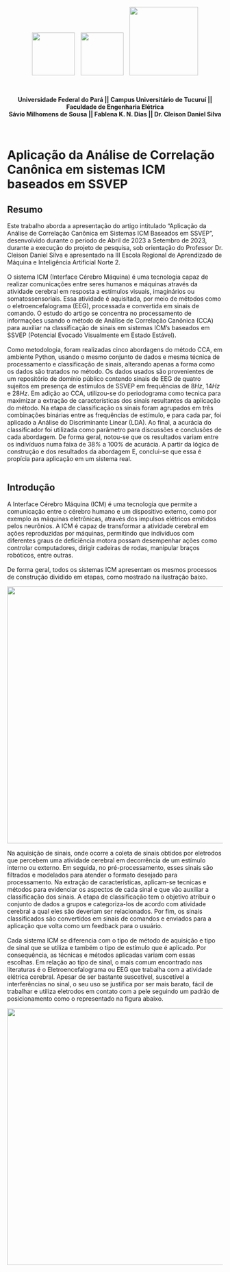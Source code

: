 <p align="center">
  <img src="/../main/Imagens/Brasao_UFPA.png" width="100" style="margin-right: 10px;">
  <img src="/../main/Imagens/Logo_CAMTUC.png" width="100" style="margin-right: 10px;">
  <img src="/../main/Imagens/Logo_Faculdade.jpg" width="160">
</p>
<br>
<p align="center"><strong>Universidade Federal do Pará || Campus Universitário de Tucuruí || Faculdade de Engenharia Elétrica</strong>
<br>
<strong>Sávio Milhomens de Sousa || Fablena K. N. Dias || Dr. Cleison Daniel Silva</strong></p>

<br>

# Aplicação da Análise de Correlação Canônica em sistemas ICM baseados em SSVEP

## Resumo
Este trabalho aborda a apresentação do artigo intitulado “Aplicação da Análise de Correlação Canônica em Sistemas ICM Baseados em SSVEP”, desenvolvido durante o período de Abril de 2023 a Setembro de 2023, durante a execução do projeto de pesquisa, sob orientação do Professor Dr. Cleison Daniel Silva e apresentado na III Escola Regional de Aprendizado de Máquina e Inteligência Artificial Norte 2. 
<br><br>
O sistema ICM (Interface Cérebro Máquina) é uma  tecnologia capaz de realizar comunicações entre seres humanos e máquinas através da atividade cerebral em resposta a estímulos visuais, imaginários ou somatossensoriais. Essa atividade é aquisitada, por meio de métodos como o eletroencefalograma (EEG), processada e convertida em sinais de comando. O estudo do artigo se concentra no processamento de informações usando o método de Análise de Correlação Canônica (CCA) para auxiliar na classificação de sinais em sistemas ICM’s baseados em SSVEP (Potencial Evocado Visualmente em Estado Estável).
<br><br>
Como metodologia, foram realizadas cinco abordagens do método CCA, em ambiente Python, usando o mesmo conjunto de dados e mesma técnica de processamento e classificação de sinais, alterando apenas a forma como os dados são tratados no método. Os dados usados são provenientes de um repositório de domínio público contendo sinais de EEG de quatro sujeitos em presença de estímulos de SSVEP em frequências de $8 Hz$, $14 Hz$ e $28 Hz$. Em adição ao CCA, utilizou-se do periodograma como tecnica para maximizar a extração de características dos sinais resultantes da aplicação do método.  Na etapa de classificação os sinais foram agrupados em três combinações binárias entre as frequências de estímulo, e para cada par, foi aplicado a Análise do Discriminante Linear (LDA). Ao final, a acurácia do classificador foi utilizada como parâmetro para discussões e conclusões de cada abordagem. De forma geral, notou-se que os resultados variam entre os indivíduos numa faixa de $38$*%* a $100$*%* de acurácia. A partir da lógica de construção e dos resultados da abordagem E, conclui-se que essa é propícia para aplicação em um sistema real.<br><br>

## Introdução
A Interface Cérebro Máquina (ICM) é uma tecnologia que permite a comunicação entre o cérebro humano e um dispositivo externo, como por exemplo as máquinas eletrônicas, através dos impulsos elétricos emitidos pelos neurônios. A ICM é capaz de transformar a atividade cerebral em ações reproduzidas por máquinas, permitindo que indivíduos com diferentes graus de deficiência motora possam desempenhar ações como controlar computadores, dirigir cadeiras de rodas, manipular braços robóticos, entre outras.
<br><br>
De forma geral, todos os sistemas ICM apresentam os mesmos processos de construção dividido em etapas, como mostrado na ilustração baixo.
<br>

<p align="center">
  <img src= /../main/Imagens/Fig_1.png  width="600" >
</p>

Na aquisição de sinais, onde ocorre a coleta de sinais obtidos por eletrodos que percebem uma atividade cerebral em decorrência de um estímulo interno ou externo. Em seguida, no pré-processamento, esses sinais são filtrados e modelados para atender o formato desejado para processamento. Na extração de características, aplicam-se tecnicas e métodos para evidenciar os aspectos de cada sinal e que vão auxiliar a classificação dos sinais. A etapa de classificação tem o objetivo atribuir o conjunto de dados a grupos e categoriza-los de acordo com atividade cerebral a qual eles são deveriam ser relacionados. Por fim, os sinais classificados são convertidos em sinais de comandos e enviados para a aplicação que volta como um feedback para o usuário.
<br><br>
Cada sistema ICM se diferencia com o tipo de método de aquisição e tipo de sinal que se utiliza e também o tipo de estímulo que é aplicado. Por consequência, as técnicas e métodos aplicadas variam com essas escolhas. Em relação ao tipo de sinal, o mais comum encontrado nas literaturas é o Eletroencefalograma ou EEG que trabalha com a atividade elétrica cerebral. Apesar de ser bastante suscetível, suscetível a interferências no sinal, o seu uso se justifica por ser mais barato, fácil de trabalhar e utiliza eletrodos em contato com a pele seguindo um padrão de posicionamento como o representado na figura abaixo.

<p align="center">
  <img src= /../main/Imagens/Fig_2.png width="600" >
</p>

